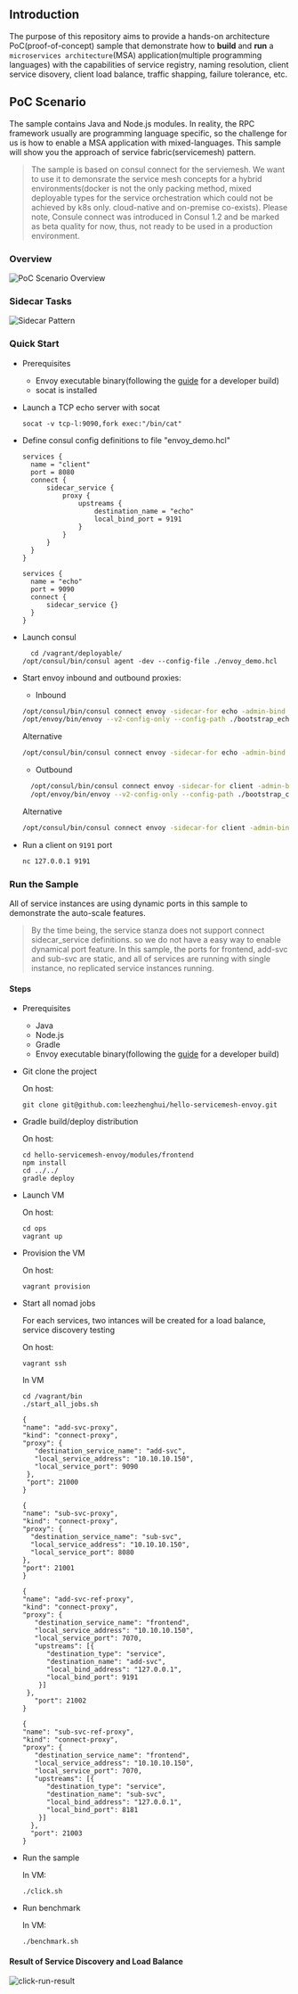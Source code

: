 ## Introduction

The purpose of this repository aims to provide a hands-on architecture PoC(proof-of-concept) sample that demonstrate how to **build** and **run** a `microservices architecture`(MSA) application(multiple programming languages) with the capabilities of service registry, naming resolution, client service disovery, client load balance, traffic shapping, failure tolerance, etc. 

## PoC Scenario 

The sample contains Java and Node.js modules. In reality, the RPC framework usually are programming language specific, so the challenge for us is how to enable a MSA application with mixed-languages. This sample will show you the approach of service fabric(servicemesh) pattern.

>
> The sample is based on consul connect for the serviemesh. We want to use it to demonsrate the service mesh concepts for a hybrid environments(docker is not the only packing method, mixed deployable types for the service orchestration which could not be achieved by k8s only. cloud-native and on-premise co-exists). Please note, Consule connect was introduced in Consul 1.2 and be marked as beta quality for now, thus, not ready to be used in a production environment.

### Overview

![PoC Scenario Overview](./docs/architecture-servicemesh-components.png)

### Sidecar Tasks 

![Sidecar Pattern](./docs/architecture-sidecar-proxy-with-taskgroup.png)

### Quick Start

- Prerequisites 
  - Envoy executable binary(following the [guide](https://github.com/envoyproxy/envoy/tree/master/ci) for a developer build)
  - socat is installed

- Launch a TCP echo server with socat

  ```
  socat -v tcp-l:9090,fork exec:"/bin/cat"
  ```

- Define consul config definitions to file "envoy\_demo.hcl"
  ```
  services {
  	name = "client"
  	port = 8080
  	connect {
  		sidecar_service {
  			proxy {
  				upstreams {
  					destination_name = "echo"
  					local_bind_port = 9191
  				}
  			}
  		}
  	}
  }
  
  services {
  	name = "echo"
  	port = 9090
  	connect {
  		sidecar_service {}
  	}
  }
  ```

- Launch consul
  ```shell
	cd /vagrant/deployable/
  /opt/consul/bin/consul agent -dev --config-file ./envoy_demo.hcl
  ```
- Start envoy inbound and outbound proxies:

  - Inbound

  ```bash
  /opt/consul/bin/consul connect envoy -sidecar-for echo -admin-bind localhost:19000 -bootstrap > ./bootstrap_echo.json 
  /opt/envoy/bin/envoy --v2-config-only --config-path ./bootstrap_echo.json --disable-hot-restart -l debug
  ```

  Alternative	

  ```bash
  /opt/consul/bin/consul connect envoy -sidecar-for echo -admin-bind localhost:19000 -envoy-binary=/opt/envoy/bin/envoy -- -l debug
  ```

	- Outbound

  ```bash
	/opt/consul/bin/consul connect envoy -sidecar-for client -admin-bind localhost:19001 -bootstrap > ./bootstrap_client.json
	/opt/envoy/bin/envoy --v2-config-only --config-path ./bootstrap_client.json --disable-hot-restart -l debug
	```
  
	Alternative	

	```bash
	/opt/consul/bin/consul connect envoy -sidecar-for client -admin-bind localhost:19001 -envoy-binary=/opt/envoy/bin/envoy -- -l debug
	```

- Run a client on `9191` port

  ```bash
  nc 127.0.0.1 9191
  ```

### Run the Sample 

All of service instances are using dynamic ports in this sample to demonstrate the auto-scale features. 

> 
> By the time being, the service stanza does not support connect sidecar\_service definitions. so we do not have a easy way to enable dynamical port feature. In this sample, the ports for frontend, add-svc and sub-svc are static, and all of services are running with single instance, no replicated service instances running.

#### Steps

- Prerequisites 
  - Java
  - Node.js
  - Gradle
  - Envoy executable binary(following the [guide](https://github.com/envoyproxy/envoy/tree/master/ci) for a developer build)

- Git clone the project

	On host:
  ```shell
  git clone git@github.com:leezhenghui/hello-servicemesh-envoy.git
  ```

- Gradle build/deploy distribution
  
  On host:
  ```shell
  cd hello-servicemesh-envoy/modules/frontend
  npm install
  cd ../../
  gradle deploy 
  ```

- Launch VM 
  
	On host:
	```shell
	cd ops
	vagrant up
  ```

- Provision the VM 
  
	On host:
	```shell
	vagrant provision 
  ```

- Start all nomad jobs 

  For each services, two intances will be created for a load balance, service discovery testing
  
	On host:

	```shell
  vagrant ssh
  ```

	In VM
	```shell
  cd /vagrant/bin
	./start_all_jobs.sh
	```

	```
  {
    "name": "add-svc-proxy",
    "kind": "connect-proxy",
    "proxy": {
       "destination_service_name": "add-svc",
       "local_service_address": "10.10.10.150",
       "local_service_port": 9090
     },
     "port": 21000
  }
	```

	```
  {
    "name": "sub-svc-proxy",
    "kind": "connect-proxy",
    "proxy": {
      "destination_service_name": "sub-svc",
      "local_service_address": "10.10.10.150",
      "local_service_port": 8080
    },
    "port": 21001
  }
	```

	```
  {
    "name": "add-svc-ref-proxy",
    "kind": "connect-proxy",
    "proxy": {
       "destination_service_name": "frontend",
       "local_service_address": "10.10.10.150",
       "local_service_port": 7070,
       "upstreams": [{
          "destination_type": "service",
          "destination_name": "add-svc",
          "local_bind_address": "127.0.0.1",
          "local_bind_port": 9191
        }]
     },
	   "port": 21002
  }
	```

	```
	{
    "name": "sub-svc-ref-proxy",
    "kind": "connect-proxy",
    "proxy": {
       "destination_service_name": "frontend",
       "local_service_address": "10.10.10.150",
       "local_service_port": 7070,
       "upstreams": [{
          "destination_type": "service",
          "destination_name": "sub-svc",
          "local_bind_address": "127.0.0.1",
          "local_bind_port": 8181
        }]
      },
      "port": 21003
	}
	```

- Run the sample 

  In VM:
	```shell
	./click.sh
  ```

- Run benchmark 

  In VM:
	```shell
	./benchmark.sh
  ```

#### Result of Service Discovery and Load Balance

![click-run-result](./docs/click-run-result.png)
